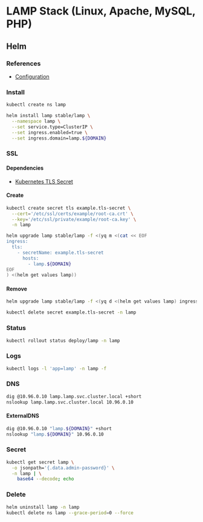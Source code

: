 # LAMP Stack (Linux, Apache, MySQL, PHP)

## Helm

### References

- [Configuration](https://github.com/helm/charts/tree/master/stable/lamp#configuration)

### Install

```sh
kubectl create ns lamp
```

```sh
helm install lamp stable/lamp \
  --namespace lamp \
  --set service.type=ClusterIP \
  --set ingress.enabled=true \
  --set ingress.domain=lamp.${DOMAIN}
```

### SSL

#### Dependencies

- [Kubernetes TLS Secret](/k8s-tls-secret.md)

#### Create

```sh
kubectl create secret tls example.tls-secret \
  --cert='/etc/ssl/certs/example/root-ca.crt' \
  --key='/etc/ssl/private/example/root-ca.key' \
  -n lamp
```

```sh
helm upgrade lamp stable/lamp -f <(yq m <(cat << EOF
ingress:
  tls:
    - secretName: example.tls-secret
      hosts:
        - lamp.${DOMAIN}
EOF
) <(helm get values lamp))
```

#### Remove

```sh
helm upgrade lamp stable/lamp -f <(yq d <(helm get values lamp) ingress.tls)

kubectl delete secret example.tls-secret -n lamp
```

### Status

```sh
kubectl rollout status deploy/lamp -n lamp
```

### Logs

```sh
kubectl logs -l 'app=lamp' -n lamp -f
```

### DNS

```sh
dig @10.96.0.10 lamp.lamp.svc.cluster.local +short
nslookup lamp.lamp.svc.cluster.local 10.96.0.10
```

#### ExternalDNS

```sh
dig @10.96.0.10 "lamp.${DOMAIN}" +short
nslookup "lamp.${DOMAIN}" 10.96.0.10
```

### Secret

```sh
kubectl get secret lamp \
  -o jsonpath='{.data.admin-password}' \
  -n lamp | \
    base64 --decode; echo
```

### Delete

```sh
helm uninstall lamp -n lamp
kubectl delete ns lamp --grace-period=0 --force
```

